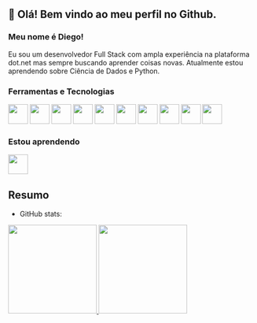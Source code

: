 ## 👋 Olá! Bem vindo ao meu perfil no Github.
### Meu nome é Diego!
Eu sou um desenvolvedor Full Stack com ampla experiência na plataforma dot.net mas sempre buscando aprender coisas novas. Atualmente estou aprendendo sobre Ciência de Dados e Python.   

### Ferramentas e Tecnologias

<div> 
  <img src="https://cdn.jsdelivr.net/gh/devicons/devicon/icons/git/git-original.svg" width="40" height="40"/> 
  <img src="https://cdn.jsdelivr.net/gh/devicons/devicon/icons/csharp/csharp-original.svg" width="40" height="40"  />
  <img src="https://cdn.jsdelivr.net/gh/devicons/devicon/icons/azure/azure-original.svg" width="40" height="40" />
  <img src="https://cdn.jsdelivr.net/gh/devicons/devicon/icons/css3/css3-original.svg" width="40" height="40"/>          
  <img src="https://cdn.jsdelivr.net/gh/devicons/devicon/icons/bootstrap/bootstrap-plain.svg" width="40" height="40" />  
  <img src="https://cdn.jsdelivr.net/gh/devicons/devicon/icons/docker/docker-original.svg" width="40" height="40" /> 
  <img src="https://cdn.jsdelivr.net/gh/devicons/devicon/icons/dotnetcore/dotnetcore-original.svg" width="40" height="40"/>
  <img src="https://cdn.jsdelivr.net/gh/devicons/devicon/icons/html5/html5-original-wordmark.svg" width="40" height="40" /> 
  <img src="https://cdn.jsdelivr.net/gh/devicons/devicon/icons/javascript/javascript-original.svg" width="40" height="40"/>  
  <img src="https://cdn.jsdelivr.net/gh/devicons/devicon/icons/jquery/jquery-original-wordmark.svg" width="40" height="40"/>
</div>  

### Estou aprendendo

<div>
  <img src="https://cdn.jsdelivr.net/gh/devicons/devicon/icons/python/python-original-wordmark.svg" width="40" height="40"/>
<div>
     
## Resumo
* GitHub stats:  
<a href="https://github.com/repodi">
  <img height="180em" src="https://github-readme-stats.vercel.app/api/top-langs/?username=repodi&layout=compact&langs_count=7&theme=dracula"/>
  <img height="180em" src="https://github-readme-stats.vercel.app/api?username=repodi&show_icons=true&theme=dracula&include_all_commits=true&count_private=true"/>
</div>

<!--
**repodi/repodi** is a ✨ _special_ ✨ repository because its `README.md` (this file) appears on your GitHub profile.

Here are some ideas to get you started:

- 🔭 I’m currently working on ...
- 🌱 I’m currently learning ...
- 👯 I’m looking to collaborate on ...
- 🤔 I’m looking for help with ...
- 💬 Ask me about ...
- 📫 How to reach me: ...
- 😄 Pronouns: ...
- ⚡ Fun fact: ...
-->
